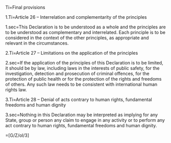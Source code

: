 
Ti=Final provisions 

1.Ti=Article 26 – Interrelation and complementarity of the principles 

1.sec=This Declaration is to be understood as a whole and the principles are to be understood as complementary and interrelated. Each principle is to be considered in the context of the other principles, as appropriate and relevant in the circumstances. 

2.Ti=Article 27 – Limitations on the application of the principles 

2.sec=If the application of the principles of this Declaration is to be limited, it should be by law, including laws in the interests of public safety, for the investigation, detection and prosecution of criminal offences, for the protection of public health or for the protection of the rights and freedoms of others. Any such law needs to be consistent with international human rights law. 

3.Ti=Article 28 – Denial of acts contrary to human rights, fundamental freedoms and human dignity 

3.sec=Nothing in this Declaration may be interpreted as implying for any State, group or person any claim to engage in any activity or to perform any act contrary to human rights, fundamental freedoms and human dignity.

=[G/Z/ol/3]
